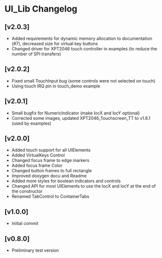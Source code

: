 # UI_Lib Changelog

## [v2.0.3]

- Added requirements for dynamic memory allocation to documentation (#7), decreased size for virtual key buttons
- Changed driver for XPT2046 touch controller in examples (to reduce the number of SPI transfers)

## [v2.0.2]

- Fixed small TouchInput bug (some controls were not selected on touch)
- Using touch IRQ pin in touch_demo example

## [v2.0.1]

- Small bugfix for NumericIndicator (make locX and locY optional)
- Corrected some images, updated XPT2046_Touchscreen_TT to v1.8.1 (used by examples)

## [v2.0.0]

- Added touch support for all UIElements
- Added VirtualKeys Control
- Changed focus frame to edge markers
- Added focus frame Color
- Changed button frames to full rectangle
- Improved doxygen docu and Readme
- Added more styles for boolean indicators and controls
- Changed API for most UIElements to use the locX and locY at the end of the constructor
- Renamed TabControl to ContainerTabs

## [v1.0.0]

- Initial commit

## [v0.8.0]

- Preliminary test version

